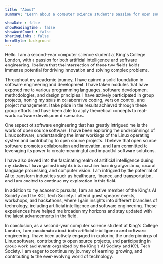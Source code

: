```yaml
---
title: "About"
summary: "Learn about a computer science student's passion for open source software, L"

showDate : false
showReadingTime : false
showWordCount : false
sharingLinks : false
heroStyle: background
---
```


Hello! I am a second-year computer science student at King's College London, with a passion for both artificial intelligence and software engineering. I believe that the intersection of these two fields holds immense potential for driving innovation and solving complex problems.

Throughout my academic journey, I have gained a solid foundation in software engineering and development. I have taken modules that have exposed me to various programming languages, software development methodologies, and design principles. I have actively participated in group projects, honing my skills in collaborative coding, version control, and project management. I take pride in the results achieved through these group efforts and have been able to apply theoretical concepts to real-world software development scenarios.

One aspect of software engineering that has greatly intrigued me is the world of open source software. I have been exploring the underpinnings of Linux software, understanding the inner workings of the Linux operating system and contributing to open source projects. I believe that open source software promotes collaboration and innovation, and I am committed to leveraging its power to create meaningful and impactful software solutions.

I have also delved into the fascinating realm of artificial intelligence during my studies. I have gained insights into machine learning algorithms, natural language processing, and computer vision. I am intrigued by the potential of AI to transform industries such as healthcare, finance, and transportation, and I am excited to continue my exploration in this field.

In addition to my academic pursuits, I am an active member of the King's AI Society and the KCL Tech Society. I attend guest speaker events, workshops, and hackathons, where I gain insights into different branches of technology, including artificial intelligence and software engineering. These experiences have helped me broaden my horizons and stay updated with the latest advancements in the field.

In conclusion, as a second-year computer science student at King's College London, I am passionate about both artificial intelligence and software engineering. I have been actively engaged in exploring the underpinnings of Linux software, contributing to open source projects, and participating in group work and events organized by the King's AI Society and KCL Tech Society. I am eager to continue my journey of learning, growing, and contributing to the ever-evolving world of technology.
